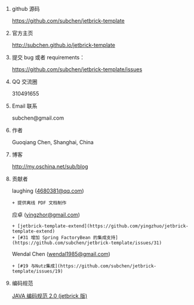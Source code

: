 1. github 源码

	https://github.com/subchen/jetbrick-template

2. 官方主页

	http://subchen.github.io/jetbrick-template

3. 提交 bug 或者 requirements：

	https://github.com/subchen/jetbrick-template/issues

3. QQ 交流圈

	310491655

4. Email 联系

	subchen&#64;gmail.com

5. 作者

	Guoqiang Chen, Shanghai, China

6. 博客
    
    http://my.oschina.net/sub/blog

7. 贡献者

    laughing (4680381@qq.com)

       + 提供离线 PDF 文档制作

    应卓 (yingzhor@gmail.com)

       + [jetbrick-template-extend](https://github.com/yingzhuo/jetbrick-template-extend)
       + [#31 增加 Spring FactoryBean 的集成支持](https://github.com/subchen/jetbrick-template/issues/31)

    Wendal Chen (wendal1985@gmail.com)

       + [#19 与Nutz集成](https://github.com/subchen/jetbrick-template/issues/19)

8. 编码规范

    [JAVA 编码规范 2.0 (jetbrick 版)](http://subchen.github.io/jetbrick-code-standards.html)


